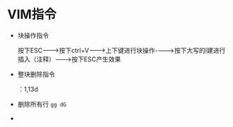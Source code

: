 # VIM指令

+ 块操作指令

  按下ESC--->按下ctrl+V--->上下键进行块操作---->按下大写的I建进行插入（注释）--->按下ESC产生效果

+ 整块删除指令

  ：1,13d
  
+ 删除所有行 `gg dG`

+ 
